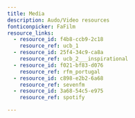 ```yaml
---
title: Media
description: Audo/Video resources
fonticonpicker: FaFilm
resource_links:
  - resource_id: f4b8-ccb9-2c18
    resource_ref: ucb_1
  - resource_id: 25f4-34c9-ca8a
    resource_ref: ucb_2___inspirational
  - resource_id: f021-bf83-d076
    resource_ref: rfm_portugal
  - resource_id: c898-e2b2-6a68
    resource_ref: sevenfm
  - resource_id: 3a68-54c5-e975
    resource_ref: spotify

---
```













